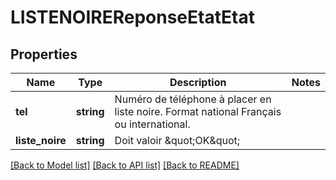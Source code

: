 # LISTENOIREReponseEtatEtat

## Properties
Name | Type | Description | Notes
------------ | ------------- | ------------- | -------------
**tel** | **string** | Numéro de téléphone à placer en liste noire. Format national Français ou international. | 
**liste_noire** | **string** | Doit valoir \&quot;OK\&quot; | 

[[Back to Model list]](../README.md#documentation-for-models) [[Back to API list]](../README.md#documentation-for-api-endpoints) [[Back to README]](../README.md)


